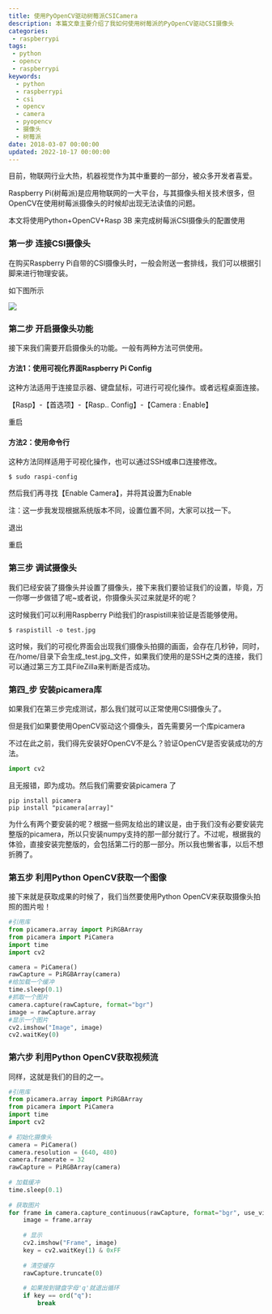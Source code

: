 ```yaml
---
title: 使用PyOpenCV驱动树莓派CSICamera
description: 本篇文章主要介绍了我如何使用树莓派的PyOpenCV驱动CSI摄像头
categories:
 - raspberrypi
tags:
 - python
 - opencv
 - raspberrypi
keywords:
  - python
  - raspberrypi
  - csi
  - opencv
  - camera
  - pyopencv
  - 摄像头
  - 树莓派
date: 2018-03-07 00:00:00
updated: 2022-10-17 00:00:00
---
```


目前，物联网行业大热，机器视觉作为其中重要的一部分，被众多开发者喜爱。

Raspberry Pi(树莓派)是应用物联网的一大平台，与其摄像头相关技术很多，但OpenCV在使用树莓派摄像头的时候却出现无法读值的问题。

本文将使用Python+OpenCV+Rasp 3B 来完成树莓派CSI摄像头的配置使用

### 第一步 连接CSI摄像头

在购买Raspberry Pi自带的CSI摄像头时，一般会附送一套排线，我们可以根据引脚来进行物理安装。

如下图所示

![](https://raw.gitmirror.com/ZhengqiaoWang/blog_resources_1/main/202210041101046.png)

### 第二步 开启摄像头功能

接下来我们需要开启摄像头的功能。一般有两种方法可供使用。

#### 方法1：使用可视化界面Raspberry Pi Config

这种方法适用于连接显示器、键盘鼠标，可进行可视化操作。或者远程桌面连接。

【Rasp】-【首选项】-【Rasp.. Config】-【Camera : Enable】

重启

#### 方法2：使用命令行

这种方法同样适用于可视化操作，也可以通过SSH或串口连接修改。

```shell
$ sudo raspi-config
```

然后我们再寻找【Enable Camera】，并将其设置为Enable

注：这一步我发现根据系统版本不同，设置位置不同，大家可以找一下。

退出

重启

### 第三步 调试摄像头

我们已经安装了摄像头并设置了摄像头，接下来我们要验证我们的设置，毕竟，万一你哪一步做错了呢~或者说，你摄像头买过来就是坏的呢？

这时候我们可以利用Raspberry Pi给我们的raspistill来验证是否能够使用。

```shell
$ raspistill -o test.jpg
```

这时候，我们的可视化界面会出现我们摄像头拍摄的画面，会存在几秒钟，同时，在/home/目录下会生成_test.jpg_文件，如果我们使用的是SSH之类的连接，我们可以通过第三方工具FileZilla来判断是否成功。

### 第四_步 安装picamera库

如果我们在第三步完成测试，那么我们就可以正常使用CSI摄像头了。

但是我们如果要使用OpenCV驱动这个摄像头，首先需要另一个库picamera

不过在此之前，我们得先安装好OpenCV不是么？验证OpenCV是否安装成功的方法。

```python
import cv2
```

且无报错，即为成功。然后我们需要安装picamera 了

```shell
pip install picamera
pip install "picamera[array]"
```

为什么有两个要安装的呢？根据一些网友给出的建议是，由于我们没有必要安装完整版的picamera，所以只安装numpy支持的那一部分就行了。不过呢，根据我的体验，直接安装完整版的，会包括第二行的那一部分。所以我也懒省事，以后不想折腾了。

### 第五步 利用Python OpenCV获取一个图像

接下来就是获取成果的时候了，我们当然要使用Python OpenCV来获取摄像头拍照的图片啦！

```python
#引用库
from picamera.array import PiRGBArray
from picamera import PiCamera
import time
import cv2

camera = PiCamera()
rawCapture = PiRGBArray(camera)
#给加载一个缓冲
time.sleep(0.1)
#抓取一个图片
camera.capture(rawCapture, format="bgr")
image = rawCapture.array
#显示一个图片
cv2.imshow("Image", image)
cv2.waitKey(0)
```

### 第六步 利用Python OpenCV获取视频流

同样，这就是我们的目的之一。

```python
#引用库
from picamera.array import PiRGBArray
from picamera import PiCamera
import time
import cv2
 
# 初始化摄像头
camera = PiCamera()
camera.resolution = (640, 480)
camera.framerate = 32
rawCapture = PiRGBArray(camera)
 
# 加载缓冲
time.sleep(0.1)
 
# 获取图片
for frame in camera.capture_continuous(rawCapture, format="bgr", use_video_port=True):
    image = frame.array
 
    # 显示
    cv2.imshow("Frame", image)
    key = cv2.waitKey(1) & 0xFF
 
    # 清空缓存
    rawCapture.truncate(0)
 
    # 如果按到键盘字母'q'就退出循环
    if key == ord("q"):
        break
```
